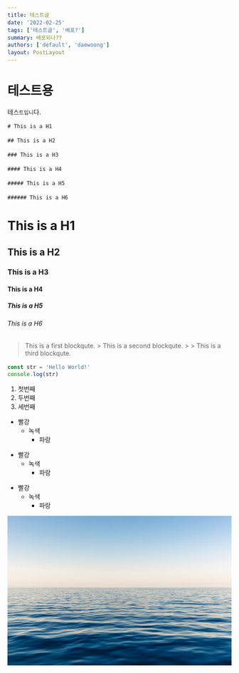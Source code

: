 ```yaml
---
title: 테스트글
date: '2022-02-25'
tags: ['테스트글', '배포?']
summary: 배포되나??
authors: ['default', 'daewoong']
layout: PostLayout
---
```


# 테스트용

테스`트입니`다.

```
# This is a H1

## This is a H2

### This is a H3

#### This is a H4

##### This is a H5

###### This is a H6
```

# This is a H1

## This is a H2

### This is a H3

#### This is a H4

##### This is a H5

###### This is a H6

> This is a first blockqute. > This is a second blockqute. > > This is a third blockqute.

```javascript
const str = 'Hello World!'
console.log(str)
```

1. 첫번째
2. 두번째
3. 세번째

- 빨강
  - 녹색
    - 파랑

* 빨강
  - 녹색
    - 파랑

- 빨강
  - 녹색
    - 파랑

![이미지테스트](/static/images/ocean.jpeg)
